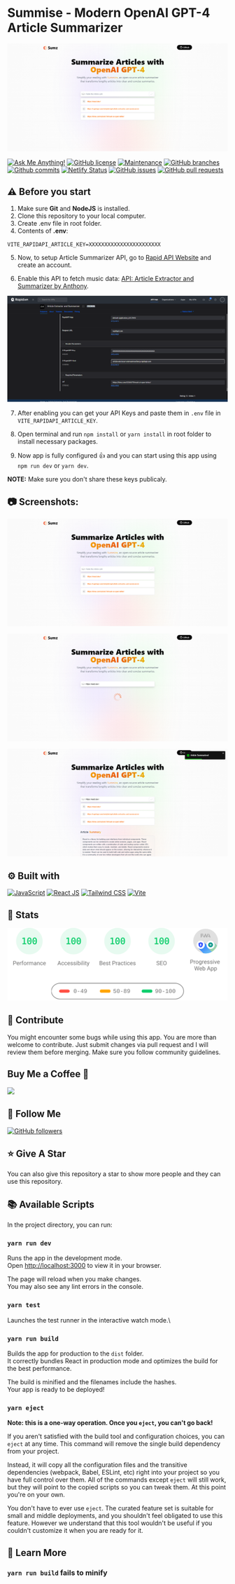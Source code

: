 # Summise - Modern OpenAI GPT-4 Article Summarizer

![Modern OpenAI GPT-4 Article Summarizer](/.github/images/img_main.png "Modern OpenAI GPT-4 Article Summarizer")

[![Ask Me Anything!](https://img.shields.io/badge/Ask%20me-anything-1abc9c.svg)](https://github.com/Technical-Shubham-tech "Ask Me Anything!")
[![GitHub license](https://img.shields.io/github/license/Technical-Shubham-tech/ai-summarizer)](https://github.com/Technical-Shubham-tech/ai-summarizer/blob/main/LICENSE.md "GitHub license")
[![Maintenance](https://img.shields.io/badge/Maintained%3F-yes-green.svg)](https://github.com/Technical-Shubham-tech/ai-summarizer/commits/main "Maintenance")
[![GitHub branches](https://badgen.net/github/branches/Technical-Shubham-tech/ai-summarizer)](https://github.com/Technical-Shubham-tech/ai-summarizer/branches "GitHub branches")
[![Github commits](https://badgen.net/github/commits/Technical-Shubham-tech/ai-summarizer/main)](https://github.com/Technical-Shubham-tech/ai-summarizer/commits "Github commits")
[![Netlify Status](https://api.netlify.com/api/v1/badges/4b406197-21d8-4e96-9fdd-52c782540f0e/deploy-status)](https://summise.netlify.app/ "Netlify Status")
[![GitHub issues](https://img.shields.io/github/issues/Technical-Shubham-tech/ai-summarizer)](https://github.com/Technical-Shubham-tech/ai-summarizer/issues "GitHub issues")
[![GitHub pull requests](https://img.shields.io/github/issues-pr/Technical-Shubham-tech/ai-summarizer)](https://github.com/Technical-Shubham-tech/ai-summarizer/pulls "GitHub pull requests")

## ⚠️ Before you start

1. Make sure **Git** and **NodeJS** is installed.
2. Clone this repository to your local computer.
3. Create .env file in root folder.
4. Contents of **.env**:

```
VITE_RAPIDAPI_ARTICLE_KEY=XXXXXXXXXXXXXXXXXXXXXXX
```

5.  Now, to setup Article Summarizer API, go to [Rapid API Website](https://rapidapi.com/) and create an account.

6.  Enable this API to fetch music data: [API: Article Extractor and Summarizer by Anthony](https://rapidapi.com/restyler/api/article-extractor-and-summarizer "API: Article Extractor and Summarizer by Anthony").

![Copy API Key](/.github/images/step_api.png "Copy API Key")

7. After enabling you can get your API Keys and paste them in `.env` file in `VITE_RAPIDAPI_ARTICLE_KEY`.

8. Open terminal and run `npm install` or `yarn install` in root folder to install necessary packages.

9. Now app is fully configured :+1: and you can start using this app using `npm run dev` or `yarn dev`.

**NOTE:** Make sure you don't share these keys publicaly.

## :camera: Screenshots:

![Modern UI/UX](/.github/images/img1.png "Modern UI/UX")

![Generate Article Summary](/.github/images/img2.png "Generate Article Summary")

![Chat GPT-4 AI Model](/.github/images/img3.png "Chat GPT-4 AI Model")

## :gear: Built with

[![JavaScript](https://skillicons.dev/icons?i=js)](https://developer.mozilla.org/en-US/docs/Web/JavaScript "JavaScript") [![React JS](https://skillicons.dev/icons?i=react)](https://react.dev/ "React JS") [![Tailwind CSS](https://skillicons.dev/icons?i=tailwind)](https://tailwindcss.com/ "Tailwind CSS") [![Vite](https://skillicons.dev/icons?i=vite)](https://vitejs.dev/ "Vite")

## :wrench: Stats

[![Stats for this App](/.github/images/stats.svg)](https://pagespeed.web.dev/ "Stats for this App")

## :raised_hands: Contribute

You might encounter some bugs while using this app. You are more than welcome to contribute. Just submit changes via pull request and I will review them before merging. Make sure you follow community guidelines.

## Buy Me a Coffee 🍺

[<img src="https://img.shields.io/badge/Buy_Me_A_Coffee-FFDD00?style=for-the-badge&logo=buy-me-a-coffee&logoColor=black" width="200" />](https://www.buymeacoffee.com/sanidhy "Buy me a Coffee")

## :rocket: Follow Me

[![GitHub followers](https://img.shields.io/github/followers/Technical-Shubham-tech?style=social&label=Follow&maxAge=2592000)](https://github.com/Technical-Shubham-tech "Follow Me")

## :star: Give A Star

You can also give this repository a star to show more people and they can use this repository.

## :books: Available Scripts

In the project directory, you can run:

### `yarn run dev`

Runs the app in the development mode.\
Open [http://localhost:3000](http://localhost:3000) to view it in your browser.

The page will reload when you make changes.\
You may also see any lint errors in the console.

### `yarn test`

Launches the test runner in the interactive watch mode.\


### `yarn run build`

Builds the app for production to the `dist` folder.\
It correctly bundles React in production mode and optimizes the build for the best performance.

The build is minified and the filenames include the hashes.\
Your app is ready to be deployed!


### `yarn eject`

**Note: this is a one-way operation. Once you `eject`, you can't go back!**

If you aren't satisfied with the build tool and configuration choices, you can `eject` at any time. This command will remove the single build dependency from your project.

Instead, it will copy all the configuration files and the transitive dependencies (webpack, Babel, ESLint, etc) right into your project so you have full control over them. All of the commands except `eject` will still work, but they will point to the copied scripts so you can tweak them. At this point you're on your own.

You don't have to ever use `eject`. The curated feature set is suitable for small and middle deployments, and you shouldn't feel obligated to use this feature. However we understand that this tool wouldn't be useful if you couldn't customize it when you are ready for it.

## :page_with_curl: Learn More



### `yarn run build` fails to minify
